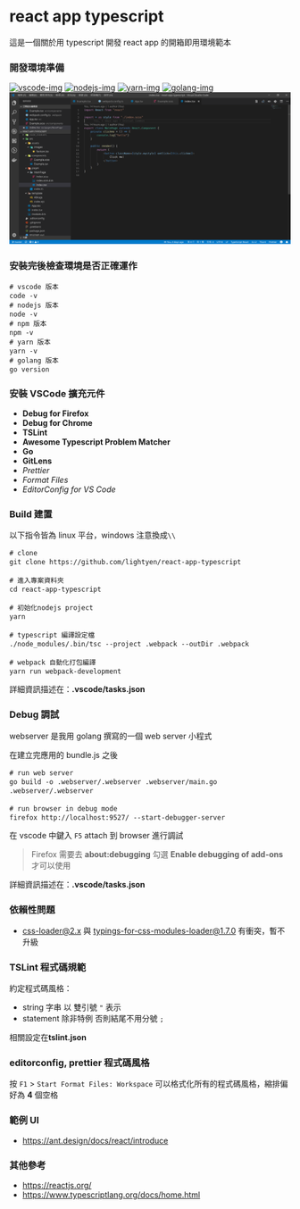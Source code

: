 # react app typescript

這是一個關於用 typescript 開發 react app 的開箱即用環境範本

### 開發環境準備

<a href="https://code.visualstudio.com">
<img src="https://user-images.githubusercontent.com/49339/32078127-102bbcfe-baa6-11e7-8ab9-b04dcad2035e.png" alt="vscode-img" width="10%"/></a>

<a href="https://nodejs.org">
<img src="https://nodejs.org/static/images/logos/nodejs-new-pantone-black.png" alt="nodejs-img" width="15%"/></a>

<a href="https://yarnpkg.com">
<img src="https://raw.githubusercontent.com/yarnpkg/assets/master/yarn-kitten-full.png" alt="yarn-img" width="15%"/></a>

<a href="https://golang.org/dl">
<img src="https://blog.golang.org/go-brand/Go-Logo/SVG/Go-Logo_Blue.svg" alt="golang-img" width="10%"/></a>
<br />

<img src="https://raw.githubusercontent.com/lightyen/react-app-typescript/master/env.png" />

### 安裝完後檢查環境是否正確運作

```shell
# vscode 版本
code -v
# nodejs 版本
node -v
# npm 版本
npm -v
# yarn 版本
yarn -v
# golang 版本
go version
```

### 安裝 VSCode 擴充元件

- **Debug for Firefox**
- **Debug for Chrome**
- **TSLint**
- **Awesome Typescript Problem Matcher**
- **Go**
- **GitLens**
- _Prettier_
- _Format Files_
- _EditorConfig for VS Code_

### Build 建置

以下指令皆為 linux 平台，windows 注意換成`\\`

```shell
# clone
git clone https://github.com/lightyen/react-app-typescript

# 進入專案資料夾
cd react-app-typescript

# 初始化nodejs project
yarn

# typescript 編譯設定檔
./node_modules/.bin/tsc --project .webpack --outDir .webpack

# webpack 自動化打包編譯
yarn run webpack-development
```

詳細資訊描述在：**.vscode/tasks.json**

### Debug 調試

webserver 是我用 golang 撰寫的一個 web server 小程式

在建立完應用的 bundle.js 之後

```shell
# run web server
go build -o .webserver/.webserver .webserver/main.go
.webserver/.webserver

# run browser in debug mode
firefox http://localhost:9527/ --start-debugger-server
```

在 vscode 中鍵入 `F5` attach 到 browser 進行調試

> Firefox 需要去 **about:debugging** 勾選 **Enable debugging of add-ons** 才可以使用

詳細資訊描述在：**.vscode/tasks.json**

### 依賴性問題

- css-loader@2.x 與 typings-for-css-modules-loader@1.7.0 有衝突，暫不升級

### TSLint 程式碼規範

約定程式碼風格：

- string 字串 以 雙引號 `"` 表示
- statement 除非特例 否則結尾不用分號 `;`

相關設定在**tslint.json**

### editorconfig, prettier 程式碼風格

按 `F1` > `Start Format Files: Workspace` 可以格式化所有的程式碼風格，縮排偏好為 **4** 個空格

### 範例 UI

- https://ant.design/docs/react/introduce

### 其他參考

- https://reactjs.org/
- https://www.typescriptlang.org/docs/home.html
